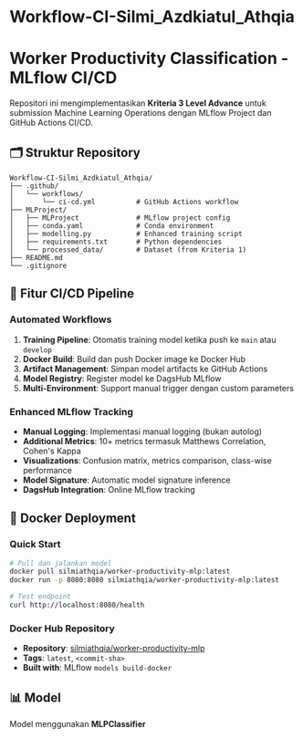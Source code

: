 # Workflow-CI-Silmi_Azdkiatul_Athqia

# Worker Productivity Classification - MLflow CI/CD

Repositori ini mengimplementasikan **Kriteria 3 Level Advance** untuk submission Machine Learning Operations dengan MLflow Project dan GitHub Actions CI/CD.

## 🗂️ Struktur Repository

```
Workflow-CI-Silmi_Azdkiatul_Athqia/
├── .github/
│   └── workflows/
│       └── ci-cd.yml          # GitHub Actions workflow
├── MLProject/
│   ├── MLProject              # MLflow project config
│   ├── conda.yaml             # Conda environment
│   ├── modelling.py           # Enhanced training script
│   ├── requirements.txt       # Python dependencies
│   └── processed_data/        # Dataset (from Kriteria 1)
├── README.md
└── .gitignore
```

## 🚀 Fitur CI/CD Pipeline

### Automated Workflows

1. **Training Pipeline**: Otomatis training model ketika push ke `main` atau `develop`
2. **Docker Build**: Build dan push Docker image ke Docker Hub
3. **Artifact Management**: Simpan model artifacts ke GitHub Actions
4. **Model Registry**: Register model ke DagsHub MLflow
5. **Multi-Environment**: Support manual trigger dengan custom parameters

### Enhanced MLflow Tracking

- **Manual Logging**: Implementasi manual logging (bukan autolog)
- **Additional Metrics**: 10+ metrics termasuk Matthews Correlation, Cohen's Kappa
- **Visualizations**: Confusion matrix, metrics comparison, class-wise performance
- **Model Signature**: Automatic model signature inference
- **DagsHub Integration**: Online MLflow tracking

## 🐳 Docker Deployment

### Quick Start

```bash
# Pull dan jalankan model
docker pull silmiathqia/worker-productivity-mlp:latest
docker run -p 8080:8080 silmiathqia/worker-productivity-mlp:latest

# Test endpoint
curl http://localhost:8080/health
```

### Docker Hub Repository

- **Repository**: [silmiathqia/worker-productivity-mlp](https://hub.docker.com/r/silmiathqia/worker-productivity-mlp)
- **Tags**: `latest`, `<commit-sha>`
- **Built with**: MLflow `models build-docker`

## 📊 Model

Model menggunakan **MLPClassifier**
